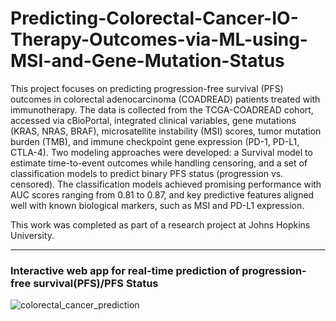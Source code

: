 # Predicting-Colorectal-Cancer-IO-Therapy-Outcomes-via-ML-using-MSI-and-Gene-Mutation-Status

This project focuses on predicting progression-free survival (PFS) outcomes in colorectal adenocarcinoma (COADREAD) patients treated with immunotherapy. The data is collected from the TCGA-COADREAD cohort, accessed via cBioPortal, integrated clinical variables, gene mutations (KRAS, NRAS, BRAF), microsatellite instability (MSI) scores, tumor mutation burden (TMB), and immune checkpoint gene expression (PD-1, PD-L1, CTLA-4).
Two modeling approaches were developed: a Survival model to estimate time-to-event outcomes while handling censoring, and a set of classification models to predict binary PFS status (progression vs. censored). The classification models achieved promising performance with AUC scores ranging from 0.81 to 0.87, and key predictive features aligned well with known biological markers, such as MSI and PD-L1 expression.

This work was completed as part of a research project at Johns Hopkins University.

---



### Interactive web app for real-time prediction of progression-free survival(PFS)/PFS Status

![colorectal_cancer_prediction](https://github.com/user-attachments/assets/514e8e51-dc70-40f3-9680-831147471dc2)
